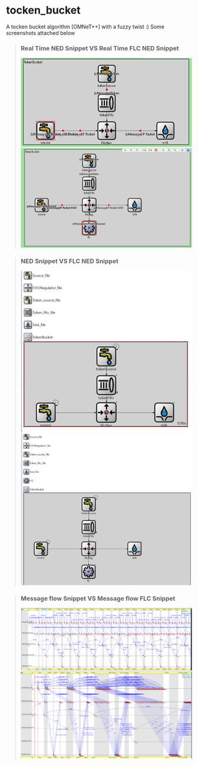 # tocken_bucket
A tocken bucket algorithm [OMNeT++]
with a fuzzy twist :)
Some screenshots attached below

> ### Real Time NED Snippet VS Real Time FLC NED Snippet
> ![Alt text](/example/real_time_ned_snippet.PNG?raw=true "RT NED Snippet")
> ![Alt text](/example/real_time_ned_flc_snippet.PNG?raw=true "RT FLC NED Snippet")
>
>

> ### NED Snippet VS FLC NED Snippet
> ![Alt text](/example/token_bucket_ned_snippet.PNG?raw=true "NED Snippet")
> ![Alt text](/example/token_bucket_ned_flc_snippet.PNG?raw=true "FLC NED Snippet")
>
>

> ### Message flow Snippet VS Message flow FLC Snippet
> ![Alt text](/example/message_flow_snippet.PNG?raw=true "Message flow Snippet")
> ![Alt text](/example/message_flow_flc_snippet.PNG?raw=true "Message flow Snippet")
>
>
